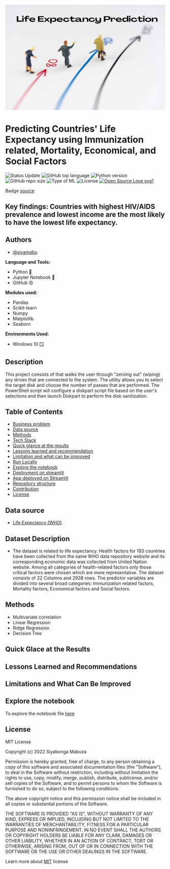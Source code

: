 <img src="life_expectancy_prediction.png" height="20%" width="100%" alt="Disk Sanitization Steps"/>

# Predicting Countries' Life Expectancy using Immunization related, Mortality, Economical, and Social Factors

![Status Update](https://img.shields.io/badge/Status-Complete-brightgreen) 
![GitHub top language](https://img.shields.io/github/languages/top/sverma1012/income-level?color=%23F37626&logo=Jupyter&logoColor=%23F37626&style=flat-square)
![Python version](https://img.shields.io/badge/Python%20version-3.10%2B-lightgrey)
![GitHub repo size](https://img.shields.io/github/repo-size/siyamabu/Life-Expectancy)
![Type of ML](https://img.shields.io/badge/Type%20of%20ML-Binary%20Classification-red)
![License](https://img.shields.io/badge/License-MIT-green)
[![Open Source Love svg1](https://badges.frapsoft.com/os/v1/open-source.svg?v=103)](https://github.com/ellerbrock/open-source-badges/)

Badge [source](https://shields.io/)

## Key findings: Countries with highest HIV/AIDS prevalence and lowest income are the most likely to have the lowest life expectancy. 

## Authors

- [@siyamabu](https://www.github.com/siyamabu)

**Language and Tools:**<br />
* Python :snake:
* Jupyter Notebook :notebook:
* GitHub :heart_eyes:

**Modules used:**<br />
* Pandas
* Scikit-learn
* Numpy
* Matplotlib
* Seaborn

**Environments Used:**<br />
* Windows 10 🪟

## Description 

This project consists of  that walks the user through "zeroing out" (wiping) any drives that are connected to the system. The utility allows you to select the target disk and choose the number of passes that are performed. The PowerShell script will configure a diskpart script file based on the user's selections and then launch Diskpart to perform the disk sanitization.

## Table of Contents

  - [Business problem](#business-problem)
  - [Data source](#data-source)
  - [Methods](#methods)
  - [Tech Stack](#tech-stack)
  - [Quick glance at the results](#quick-glance-at-the-results)
  - [Lessons learned and recommendation](#lessons-learned-and-recommendation)
  - [Limitation and what can be improved](#limitation-and-what-can-be-improved)
  - [Run Locally](#run-locally)
  - [Explore the notebook](#explore-the-notebook)
  - [Deployment on streamlit](#deployment-on-streamlit)
  - [App deployed on Streamlit](#app-deployed-on-streamlit)
  - [Repository structure](#repository-structure)
  - [Contribution](#contribution)
  - [License](#license)

## Data source

- [Life Expectancy (WHO)](https://www.kaggle.com/datasets/kumarajarshi/life-expectancy-who)

## Dataset Description

* The dataset is related to life expectancy. Health factors for 193 countries have been collected from the same WHO data repository website and its corresponding economic data was collected from United Nation website. Among all categories of health-related factors only those critical factors were chosen which are more representative. The dataset consists of 22 Columns and 2938 rows. The predictor variables are divided into several broad categories: Immunization related factors, Mortality factors, Economical factors and Social factors.

## Methods

- Multivariate correlation
- Linear Regression
- Ridge Regression
- Decision Tree

## Quick Glace at the Results

## Lessons Learned and Recommendations

## Limitations and What Can Be Improved

## Explore the notebook

To explore the notebook file [here](https://nbviewer.org/github/semasuka/Credit-card-approval-prediction-classification/blob/main/Credit_card_approval_prediction.ipynb)

## License

MIT License

Copyright (c) 2022 Siyabonga Mabuza

Permission is hereby granted, free of charge, to any person obtaining a copy
of this software and associated documentation files (the "Software"), to deal
in the Software without restriction, including without limitation the rights
to use, copy, modify, merge, publish, distribute, sublicense, and/or sell
copies of the Software, and to permit persons to whom the Software is
furnished to do so, subject to the following conditions:

The above copyright notice and this permission notice shall be included in all
copies or substantial portions of the Software.

THE SOFTWARE IS PROVIDED "AS IS", WITHOUT WARRANTY OF ANY KIND, EXPRESS OR
IMPLIED, INCLUDING BUT NOT LIMITED TO THE WARRANTIES OF MERCHANTABILITY,
FITNESS FOR A PARTICULAR PURPOSE AND NONINFRINGEMENT. IN NO EVENT SHALL THE
AUTHORS OR COPYRIGHT HOLDERS BE LIABLE FOR ANY CLAIM, DAMAGES OR OTHER
LIABILITY, WHETHER IN AN ACTION OF CONTRACT, TORT OR OTHERWISE, ARISING FROM,
OUT OF OR IN CONNECTION WITH THE SOFTWARE OR THE USE OR OTHER DEALINGS IN THE
SOFTWARE.

Learn more about [MIT](https://choosealicense.com/licenses/mit/) license

